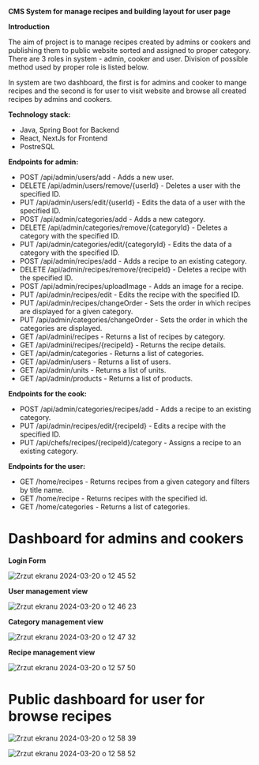 **CMS System for manage recipes and building layout for user page**

**Introduction**

The aim of project is to manage recipes created by admins or cookers and publishing them to public website sorted and assigned to proper category. There are 3 roles in system - admin, cooker and user. Division of possible method used by proper role is listed below. 

In system are two dashboard, the first is for admins and cooker to mange recipes and the second is for user to visit website and browse all created recipes by admins and cookers.

**Technology stack:**
- Java, Spring Boot for Backend
- React, NextJs for Frontend
- PostreSQL 

**Endpoints for admin:**
- POST /api/admin/users/add - Adds a new user.
- DELETE /api/admin/users/remove/{userId} - Deletes a user with the specified ID.
- PUT /api/admin/users/edit/{userId} - Edits the data of a user with the specified ID.
- POST /api/admin/categories/add - Adds a new category.
- DELETE /api/admin/categories/remove/{categoryId} - Deletes a category with the specified ID.
- PUT /api/admin/categories/edit/{categoryId} - Edits the data of a category with the specified ID.
- POST /api/admin/recipes/add - Adds a recipe to an existing category.
- DELETE /api/admin/recipes/remove/{recipeId} - Deletes a recipe with the specified ID.
- POST /api/admin/recipes/uploadImage - Adds an image for a recipe.
- PUT /api/admin/recipes/edit - Edits the recipe with the specified ID.
- PUT /api/admin/recipes/changeOrder - Sets the order in which recipes are displayed for a given category.
- PUT /api/admin/categories/changeOrder - Sets the order in which the categories are displayed.
- GET /api/admini/recipes - Returns a list of recipes by category.
- GET /api/admini/recipes/{recipeId} - Returns the recipe details.
- GET /api/admin/categories - Returns a list of categories.
- GET /api/admin/users - Returns a list of users.
- GET /api/admin/units - Returns a list of units.
- GET /api/admin/products - Returns a list of products.

**Endpoints for the cook:**
- POST /api/admin/categories/recipes/add - Adds a recipe to an existing category.
- PUT /api/admin/recipes/edit/{recipeId} - Edits a recipe with the specified ID.
- PUT /api/chefs/recipes/{recipeId}/category - Assigns a recipe to an existing category.

**Endpoints for the user:**
- GET /home/recipes - Returns recipes from a given category and filters by title name.
- GET /home/recipe - Returns recipes with the specified id.
- GET /home/categories - Returns a list of categories.

# Dashboard for admins and cookers

**Login Form**

![Zrzut ekranu 2024-03-20 o 12 45 52](https://github.com/KacperC948/CMS/assets/59024079/b2ccb481-7bbe-40d5-b69a-2c9ec23e1297)

**User management view**

![Zrzut ekranu 2024-03-20 o 12 46 23](https://github.com/KacperC948/CMS/assets/59024079/9e63504c-ee3c-4556-822d-8159443d6c51)

**Category management view**

![Zrzut ekranu 2024-03-20 o 12 47 32](https://github.com/KacperC948/CMS/assets/59024079/1dc88d98-ed12-4da7-96e2-3b1cad5d888b)

**Recipe management view**

![Zrzut ekranu 2024-03-20 o 12 57 50](https://github.com/KacperC948/CMS/assets/59024079/a38b5b55-7d4e-428a-94e9-ddf7d6fafefa)

# Public dashboard for user for browse recipes
![Zrzut ekranu 2024-03-20 o 12 58 39](https://github.com/KacperC948/CMS/assets/59024079/f0f9043b-ad43-47d4-a285-9253d999a6f2)

![Zrzut ekranu 2024-03-20 o 12 58 52](https://github.com/KacperC948/CMS/assets/59024079/cb1de8c9-30e5-44d8-88d1-2fd5a6c7f165)
